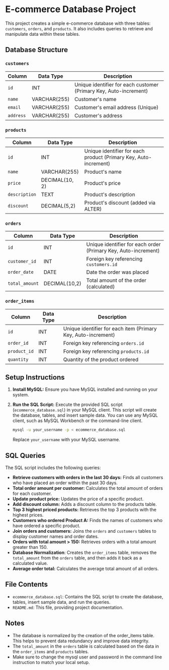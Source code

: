 # E-commerce Database Project

This project creates a simple e-commerce database with three tables: `customers`, `orders`, and `products`. It also includes queries to retrieve and manipulate data within these tables.

## Database Structure

### `customers`

| Column     | Data Type     | Description                                |
|------------|---------------|--------------------------------------------|
| `id`       | INT           | Unique identifier for each customer (Primary Key, Auto-increment) |
| `name`     | VARCHAR(255)  | Customer's name                            |
| `email`    | VARCHAR(255)  | Customer's email address (Unique)          |
| `address`  | VARCHAR(255)  | Customer's address                           |

### `products`

| Column      | Data Type     | Description                                |
|-------------|---------------|--------------------------------------------|
| `id`        | INT           | Unique identifier for each product (Primary Key, Auto-increment) |
| `name`      | VARCHAR(255)  | Product's name                             |
| `price`     | DECIMAL(10, 2) | Product's price                            |
| `description`| TEXT          | Product's description                      |
| `discount` | DECIMAL(5,2)   | Product's discount (added via ALTER)      |

### `orders`

| Column        | Data Type     | Description                                |
|---------------|---------------|--------------------------------------------|
| `id`          | INT           | Unique identifier for each order (Primary Key, Auto-increment) |
| `customer_id` | INT           | Foreign key referencing `customers.id`       |
| `order_date`  | DATE          | Date the order was placed                  |
| `total_amount`| DECIMAL(10,2) | Total amount of the order (calculated)     |

### `order_items`

| Column        | Data Type     | Description                                |
|---------------|---------------|--------------------------------------------|
| `id`          | INT           | Unique identifier for each item (Primary Key, Auto-increment) |
| `order_id`    | INT           | Foreign key referencing `orders.id`          |
| `product_id`  | INT           | Foreign key referencing `products.id`        |
| `quantity`    | INT           | Quantity of the product ordered            |

## Setup Instructions

1.  **Install MySQL:** Ensure you have MySQL installed and running on your system.
2.  **Run the SQL Script:** Execute the provided SQL script (`ecommerce_database.sql`) in your MySQL client.
   This script will create the database, tables, and insert sample data. You can use any MySQL client, such as MySQL Workbench or the command-line client.

    ```bash
    mysql -u your_username -p < ecommerce_database.sql
    ```

    Replace `your_username` with your MySQL username.

## SQL Queries

The SQL script includes the following queries:

* **Retrieve customers with orders in the last 30 days:** Finds all customers who have placed an order within the past 30 days.
* **Total order amount per customer:** Calculates the total amount of orders for each customer.
* **Update product price:** Updates the price of a specific product.
* **Add discount column:** Adds a discount column to the products table.
* **Top 3 highest priced products:** Retrieves the top 3 products with the highest prices.
* **Customers who ordered Product A:** Finds the names of customers who have ordered a specific product.
* **Join orders and customers:** Joins the `orders` and `customers` tables to display customer names and order dates.
* **Orders with total amount > 150:** Retrieves orders with a total amount greater than 150.
* **Database Normalization**: Creates the `order_items` table, removes the `total_amount` from the `orders` table, and then adds it back as a calculated value.
* **Average order total:** Calculates the average total amount of all orders.

## File Contents

* `ecommerce_database.sql`: Contains the SQL script to create the database, tables, insert sample data, and run the queries.
* `README.md`: This file, providing project documentation.

## Notes

* The database is normalized by the creation of the order_items table. This helps to prevent data redundancy and improve data integrity.
* The `total_amount` in the `orders` table is calculated based on the data in the `order_items` and `products` tables.
* Make sure to change the mysql user and password in the command line instruction to match your local setup.
